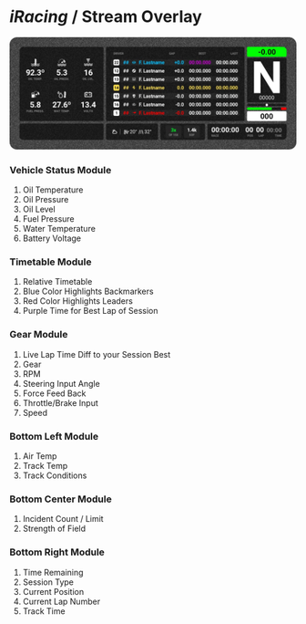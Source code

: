 # *iRacing* / Stream Overlay

![Overlay](../images/Overlay-iRacing.jpg)

### Vehicle Status Module
1. Oil Temperature
2. Oil Pressure
3. Oil Level
4. Fuel Pressure
5. Water Temperature
6. Battery Voltage

### Timetable Module
1. Relative Timetable
2. Blue Color Highlights Backmarkers
3. Red Color Highlights Leaders
4. Purple Time for Best Lap of Session

### Gear Module
1. Live Lap Time Diff to your Session Best
2. Gear
3. RPM
4. Steering Input Angle
5. Force Feed Back
6. Throttle/Brake Input
7. Speed

### Bottom Left Module
1. Air Temp
2. Track Temp
3. Track Conditions

### Bottom Center Module
1. Incident Count / Limit
2. Strength of Field

### Bottom Right Module
1. Time Remaining
2. Session Type
3. Current Position
4. Current Lap Number
5. Track Time